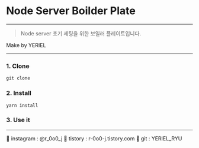 # Node Server Boilder Plate

---

> Node server 초기 세팅을 위한 보일러 플레이트입니다.

Make by YERIEL

---


### 1. Clone
```
git clone 
```

### 2. Install
```
yarn install
```

### 3. Use it

---
🧡 instagram : @r_0o0_j
🧡 tistory : r-0o0-j.tistory.com
🧡 git : YERIEL_RYU
